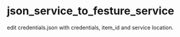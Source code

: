 # json_service_to_festure_service
 
edit credentials.json with credentials, item_id and service location.
